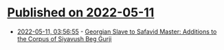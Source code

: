 # [Published on 2022-05-11](index.md)

* [2022-05-11, 03:56:55](https://news.ycombinator.com/item?id=31335682) - [Georgian Slave to Safavid Master: Additions to the Corpus of Siyavush Beg Gurji](https://blogs.bl.uk/asian-and-african/2022/05/from-georgian-slave-to-safavid-master.html)
